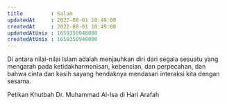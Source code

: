 ```yaml
---
title         : Salam
updatedAt     : 2022-08-01 10:49:08
createdAt     : 2022-08-01 10:49:08
updatedAtUnix : 1659350948000 
createdAtUnix : 1659350948000 
---
```


Di antara nilai-nilai Islam adalah menjauhkan diri dari segala sesuatu yang mengarah pada ketidakharmonisan, kebencian, dan perpecahan, dan bahwa cinta dan kasih sayang hendaknya mendasari interaksi kita dengan sesama.

Petikan Khutbah Dr. Muhammad Al-Isa di Hari Arafah
